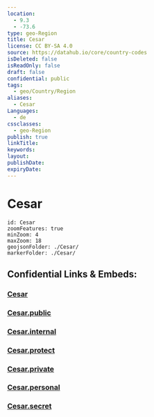 ```yaml
---
location:
  - 9.3
  - -73.6
type: geo-Region
title: Cesar
license: CC BY-SA 4.0
source: https://datahub.io/core/country-codes
isDeleted: false
isReadOnly: false
draft: false
confidential: public
tags:
  - geo/Country/Region
aliases:
  - Cesar
Languages:
  - de
cssclasses:
  - geo-Region
publish: true
linkTitle:
keywords:
layout:
publishDate:
expiryDate:
---
```


# Cesar

```leaflet
id: Cesar
zoomFeatures: true 
minZoom: 4 
maxZoom: 18
geojsonFolder: ./Cesar/
markerFolder: ./Cesar/
```


## Confidential Links & Embeds: 

### [Cesar](/_Standards/Earth/Continent/America~South/Colombia/departments~Colombia/Cesar.md) 

### [Cesar.public](/_public/Earth/Continent/America~South/Colombia/departments~Colombia/Cesar.public.md) 

### [Cesar.internal](/_internal/Earth/Continent/America~South/Colombia/departments~Colombia/Cesar.internal.md) 

### [Cesar.protect](/_protect/Earth/Continent/America~South/Colombia/departments~Colombia/Cesar.protect.md) 

### [Cesar.private](/_private/Earth/Continent/America~South/Colombia/departments~Colombia/Cesar.private.md) 

### [Cesar.personal](/_personal/Earth/Continent/America~South/Colombia/departments~Colombia/Cesar.personal.md) 

### [Cesar.secret](/_secret/Earth/Continent/America~South/Colombia/departments~Colombia/Cesar.secret.md)

